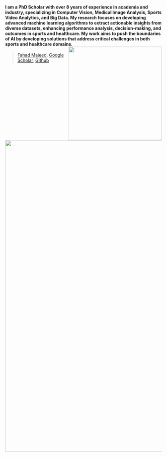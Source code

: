#### I am a PhD Scholar with over 8 years of experience in academia and industry, specializing in Computer Vision, Medical Image Analysis, Sports Video Analytics, and Big Data. My research focuses on developing advanced machine learning algorithms to extract actionable insights from diverse datasets, enhancing performance analysis, decision-making, and outcomes in sports and healthcare. My work aims to push the boundaries of AI by developing solutions that address critical challenges in both sports and healthcare domains.  <a><img src="cvpr.png" width="300" align="right"></a> <br>
> [Fahad Majeed](https://www.linkedin.com/in/fahad-majeed/),  [Google Scholar](https://tinyurl.com/38jbwxvx), [Github](https://github.com/MrFahad)  

<a><img src="1.png" width="1000"></a> <br>



